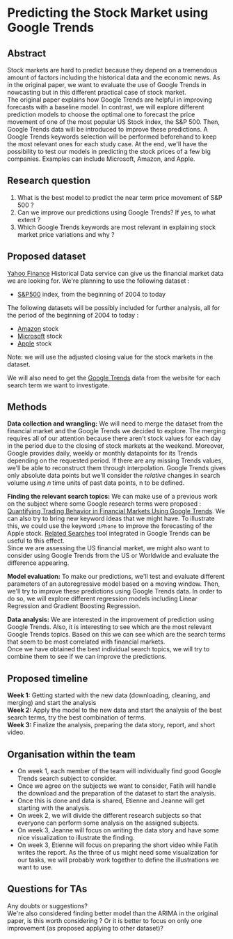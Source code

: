<!--- P3 info : (https://docs.google.com/document/d/1PHv1wcScfFz1zF9nuzbhlF89lH-I2x1d-QoUmJZrSFc/edit) --->

# Predicting the Stock Market using Google Trends

## Abstract
<!--- A 150-word description of the project idea, goals, datasets used. What's the motivation behind your project? How do you propose to extend the analysis from the paper? What story would you like to tell, and why? --->

Stock markets are hard to predict because they depend on a tremendous amount of factors including the historical data and the economic news. As in the original paper, we want to evaluate the use of Google Trends in nowcasting but in this different practical case of stock market.  
The original paper explains how Google Trends are helpful in improving forecasts with a baseline model. In contrast, we will explore different prediction models to choose the optimal one to forecast the price movement of one of the most popular US Stock index, the S&P 500. 
Then, Google Trends data will be introduced to improve these predictions. A Google Trends keywords selection will be performed beforehand to keep the most relevant ones for each study case.  At the end, we'll have the possibility to test our models in predicting the stock prices of a few big companies. Examples can include Microsoft, Amazon, and Apple. 


## Research question
<!---A list of research questions you would like to address during the project. --->
1. What is the best model to predict the near term price movement of S&P 500 ?
2. Can we improve our predictions using Google Trends? If yes, to what extent ? 
3. Which Google Trends keywords are most relevant in explaining stock market price variations and why ?

<!--- -Which models should we explore?
  - Optimize baseline ARIMA model
  - Look at other models
- Which set of Google Trends key-words should we select
- How to perform feature selection to keep the most interesting Google Trends in our model --->


## Proposed dataset
<!---List the dataset(s) you want to use, and some ideas on how you expect to get, manage, process, and enrich it/them. Show us that you've read the docs and some examples and that you have a clear idea of what to expect. Discuss data size and format if relevant. It is your responsibility to check that what you propose is feasible given the datasets at hand. --->

[Yahoo Finance](https://finance.yahoo.com/lookup) Historical Data service can give us the financial market data we are looking for. We're planning to use the following dataset :
- [S&P500](https://query1.finance.yahoo.com/v7/finance/download/%5EGSPC?period1=1388534400&period2=1606435200&interval=1d&events=history&includeAdjustedClose=true) index, from the beginning of 2004 to today  
  
The following datasets will be possibly included for further analysis, all for the period of the beginning of 2004 to today : 
  - [Amazon](https://query1.finance.yahoo.com/v7/finance/download/AMZN?period1=1388534400&period2=1606435200&interval=1d&events=history&includeAdjustedClose=true) stock
  - [Microsoft](https://query1.finance.yahoo.com/v7/finance/download/MSFT?period1=1072915200&period2=1606435200&interval=1d&events=history&includeAdjustedClose=true) stock
  - [Apple](https://query1.finance.yahoo.com/v7/finance/download/AAPL?period1=1072915200&period2=1606435200&interval=1d&events=history&includeAdjustedClose=true) stock  
  
  Note: we will use the adjusted closing value for the stock markets in the dataset.

We will also need to get the [Google Trends](https://trends.google.com/trends/?geo=US) data from the website for each search term we want to investigate.

## Methods
**Data collection and wrangling:** We will need to merge the dataset from the financial market and the Google Trends we decided to explore. The merging requires all of our attention because there aren't stock values for each day in the period due to the closing of stock markets at the weekend. Moreover, Google provides daily, weekly or monthly datapoints for its Trends depending on the requested period. If there are any missing Trends values, we'll be able to reconstruct them through interpolation. Google Trends gives only absolute data points but we'll consider the *relative* changes in search volume using *n* time units of past data points, n to be defined.  <br>

**Finding the relevant search topics:** We can make use of a previous work on the subject where some Google research terms were proposed : [Quantifying Trading Behavior in Financial Markets Using Google Trends](https://www.nature.com/articles/srep01684).
We can also try to bring new keyword ideas that we might have. To illustrate this, we could use the keyword `iPhone` to improve the forecasting of the Apple stock. [Related Searches](https://support.google.com/trends/answer/4355000?hl=en#:~:text=When%20you%20search%20for%20a,the%20tab%20for%20your%20term.) tool integrated in Google Trends can be useful to this effect.  
Since we are assessing the US financial market, we might also want to consider using Google Trends  from the US or Worldwide and evaluate the difference appearing.<br>

**Model evaluation:** To make our predictions, we'll test and evaluate different parameters of an autoregressive model based on a moving window. Then, we'll try to improve these predictions using Google Trends data. In order to do so, we will explore different regression models including Linear Regression and Gradient Boosting Regression. 

**Data analysis:** We are interested in the improvement of prediction using Google Trends. Also, it is interesting to see which are the most relevant Google Trends topics. Based on this we can see which are the search terms that seem to be most correlated with financial markets. <br>
Once we have obtained the best individual search topics, we will try to combine them to see if we can improve the predictions.

## Proposed timeline
**Week 1:** Getting started with the new data (downloading, cleaning, and merging) and start the analysis <br>
**Week 2:** Apply the model to the new data and start the analysis of the best search terms, try the best combination of terms.<br>
**Week 3:** Finalize the analysis, preparing the data story, report, and short video.<br>

<!--- - December 1st: We have decided which Google Trends key-words we want to use in our model and have imported it. That is, which words are the most related to the finance market and are the most likely to bring information and have an impact on our model's prediction.
- December 5th: Google Trend data and Finance data are imported and cleaned. Our data is ready to be used.
- Research on different models. --->

## Organisation within the team
<!---A list of internal milestones up until project milestone P4. Add here a sketch of your planning for the next project milestone. --->
- On week 1, each member of the team will individually find good Google Trends search subject to consider. 
- Once we agree on the subjects we want to consider, Fatih will handle the download and the preparation of the dataset to start the analysis. 
- Once this is done and data is shared, Etienne and Jeanne will get starting with the analysis.
- On week 2, we will divide the different research subjects so that everyone can perform some analysis on the assigned subjects.
- On week 3, Jeanne will focus on writing the data story and have some nice visualization to illustrate the finding.
- On week 3, Etienne will focus on preparing the short video while Fatih writes the report. As the three of us might need some visualization for our tasks, we will probably work together to define the illustrations we want to use.




## Questions for TAs
<!---Add here any questions you have for us related to the proposed project. --->
Any doubts or suggestions?<br>
We're also considered finding better model than the ARIMA in the original paper, is this worth considering ? Or it is better to focus on only one improvement (as proposed applying to other dataset)?


